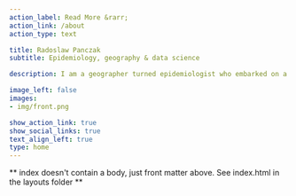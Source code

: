 ```yaml
---
action_label: Read More &rarr;
action_link: /about
action_type: text

title: Radoslaw Panczak
subtitle: Epidemiology, geography & data science

description: I am a geographer turned epidemiologist who embarked on a career in data science. I contributed to over forty scientific publications across different themes and disciplines. I enjoy team-driven cross-disciplinary work tackling wicked data problems with transparent and reproducible analytical methods that bring the best science into the applied world.

image_left: false
images:
- img/front.png

show_action_link: true
show_social_links: true
text_align_left: true
type: home
---
```


** index doesn't contain a body, just front matter above.
See index.html in the layouts folder **
